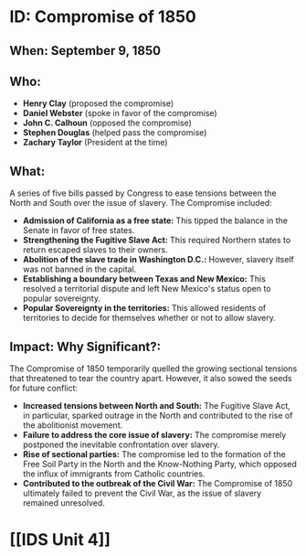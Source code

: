 # ID: Compromise of 1850

## When: September 9, 1850

## Who: 
* **Henry Clay** (proposed the compromise)
* **Daniel Webster** (spoke in favor of the compromise)
* **John C. Calhoun** (opposed the compromise)
* **Stephen Douglas** (helped pass the compromise)
* **Zachary Taylor** (President at the time)

## What: 
A series of five bills passed by Congress to ease tensions between the North and South over the issue of slavery. The Compromise included:

* **Admission of California as a free state:** This tipped the balance in the Senate in favor of free states.
* **Strengthening the Fugitive Slave Act:** This required Northern states to return escaped slaves to their owners.
* **Abolition of the slave trade in Washington D.C.:** However, slavery itself was not banned in the capital.
* **Establishing a boundary between Texas and New Mexico:** This resolved a territorial dispute and left New Mexico's status open to popular sovereignty.
* **Popular Sovereignty in the territories:** This allowed residents of territories to decide for themselves whether or not to allow slavery.

## Impact: Why Significant?:
The Compromise of 1850 temporarily quelled the growing sectional tensions that threatened to tear the country apart. However, it also sowed the seeds for future conflict:

* **Increased tensions between North and South:** The Fugitive Slave Act, in particular, sparked outrage in the North and contributed to the rise of the abolitionist movement.
* **Failure to address the core issue of slavery:** The compromise merely postponed the inevitable confrontation over slavery.
* **Rise of sectional parties:** The compromise led to the formation of the Free Soil Party in the North and the Know-Nothing Party, which opposed the influx of immigrants from Catholic countries.
* **Contributed to the outbreak of the Civil War:** The Compromise of 1850 ultimately failed to prevent the Civil War, as the issue of slavery remained unresolved. 

# [[IDS Unit 4]]